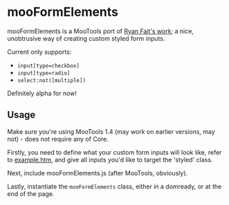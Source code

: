 mooFormElements
===============

mooFormElements is a MooTools port of [Ryan Fait's work](http://ryanfait.com/resources/custom-checkboxes-and-radio-buttons/); a nice, unobtrusive way of creating custom styled form inputs.

Current only supports:

 - ``input[type=checkbox]``
 - ``input[type=radio]``
 - ``select:not([multiple])``
 
Definitely alpha for now!

Usage
-----

Make sure you're using MooTools 1.4 (may work on earlier versions, may not) - does not require any of Core.

Firstly, you need to define what your custom form inputs will look like, refer to [example.htm](https://github.com/HollerLondon/mooFormElements/blob/master/example.htm#L4-28), and give all inputs you'd like to target the 'styled' class.

Next, include mooFormElements.js (after MooTools, obviously).

Lastly, instantiate the ``mooFormElements`` class, either in a domready, or at the end of the page.

